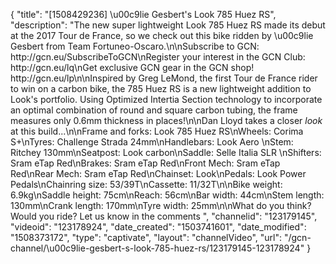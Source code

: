 {
    "title": "[1508429236] \u00c9lie Gesbert's Look 785 Huez RS",
    "description": "The new super lightweight Look 785 Huez RS made its debut at the 2017 Tour de France, so we check out this bike ridden by \u00c9lie Gesbert from Team Fortuneo-Oscaro.\n\nSubscribe to GCN: http:\/\/gcn.eu\/SubscribeToGCN\nRegister your interest in the GCN Club: http:\/\/gcn.eu\/lq\nGet exclusive GCN gear in the GCN shop! http:\/\/gcn.eu\/lp\n\nInspired by Greg LeMond, the first Tour de France rider to win on a carbon bike, the 785 Huez RS is a new lightweight addition to Look's portfolio. Using Optimized Intertia Section technology to incorporate an optimal combination of round and square carbon tubing, the frame measures only 0.6mm thickness in places!\n\nDan Lloyd takes a closer *look* at this build...\n\nFrame and forks: Look 785 Huez RS\nWheels: Corima S+\nTyres: Challenge Strada 24mm\nHandlebars: Look Aero \nStem: Ritchey 130mm\nSeatpost: Look carbon\nSaddle: Selle Italia SLR \nShifters: Sram eTap Red\nBrakes: Sram eTap Red\nFront Mech: Sram eTap Red\nRear Mech: Sram eTap Red\nChainset: Look\nPedals: Look Power Pedals\nChainring size: 53\/39T\nCassette: 11\/32T\n\nBike weight: 6.9kg\nSaddle height: 75cm\nReach: 56cm\nBar width: 44cm\nStem length: 130mm\nCrank length: 170mm\nTyre width: 25mm\n\nWhat do you think? Would you ride? Let us know in the comments ",
    "channelid": "123179145",
    "videoid": "123178924",
    "date_created": "1503741601",
    "date_modified": "1508373172",
    "type": "captivate",
    "layout": "channelVideo",
    "url": "\/gcn-channel\/\u00c9lie-gesbert-s-look-785-huez-rs\/123179145-123178924"
}